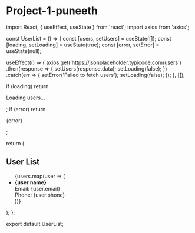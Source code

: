 # Project-1-puneeth
import React, { useEffect, useState } from 'react';
import axios from 'axios';

const UserList = () => {
  const [users, setUsers] = useState([]);
  const [loading, setLoading] = useState(true);
  const [error, setError] = useState(null);

  useEffect(() => {
    axios.get('https://jsonplaceholder.typicode.com/users')
      .then(response => {
        setUsers(response.data);
        setLoading(false);
      })
      .catch(err => {
        setError('Failed to fetch users');
        setLoading(false);
      });
  }, []);

  if (loading) return <p>Loading users...</p>;
  if (error) return <p>{error}</p>;

  return (
    <div>
      <h2>User List</h2>
      <ul>
        {users.map(user => (
          <li key={user.id}>
            <strong>{user.name}</strong><br />
            Email: {user.email}<br />
            Phone: {user.phone}
          </li>
        ))}
      </ul>
    </div>
  );
};

export default UserList;
